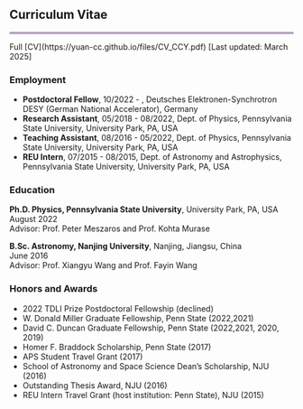 ## Curriculum Vitae
<hr style="height:4px;border-width:0;color:gray;background-color:#B3A1BF">
Full [CV](https://yuan-cc.github.io/files/CV_CCY.pdf) [Last updated: March 2025]

### Employment
- **Postdoctoral Fellow**, 10/2022 - , Deutsches Elektronen-Synchrotron DESY (German National Accelerator), Germany<br />
- **Research Assistant**, 05/2018 - 08/2022, Dept. of Physics, Pennsylvania State University, University Park, PA, USA<br />
- **Teaching Assistant**, 08/2016 - 05/2022, Dept. of Physics, Pennsylvania State University, University Park, PA, USA<br />
- **REU Intern**, 07/2015 - 08/2015, Dept. of Astronomy and Astrophysics, Pennsylvania State University, University Park, PA, USA<br />

### Education
**Ph.D. Physics, Pennsylvania State University**, University Park, PA, USA<br />
August 2022 <br />
Advisor: Prof. Peter Meszaros and Prof. Kohta Murase

**B.Sc. Astronomy, Nanjing University**, Nanjing, Jiangsu, China<br />
June 2016  <br />
Advisor: Prof. Xiangyu Wang and Prof. Fayin Wang

### Honors and Awards
* 2022 TDLI Prize Postdoctoral Fellowship (declined)
* W. Donald Miller Graduate Fellowship, Penn State (2022,2021)
* David C. Duncan Graduate Fellowship, Penn State (2022,2021, 2020, 2019)
* Homer F. Braddock Scholarship, Penn State (2017)
* APS Student Travel Grant (2017)
* School of Astronomy and Space Science Dean’s Scholarship, NJU (2016)
* Outstanding Thesis Award, NJU (2016)
* REU Intern Travel Grant (host institution: Penn State), NJU (2015)


